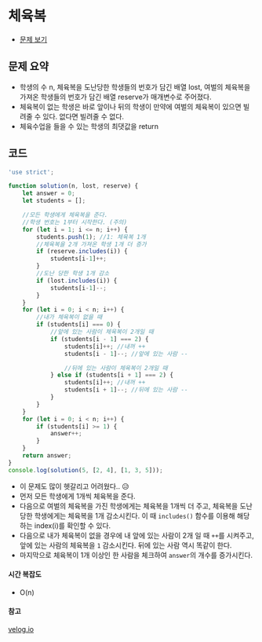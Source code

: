# 체육복

- [문제 보기](https://programmers.co.kr/learn/courses/30/lessons/42862?language=javascript)

## 문제 요약

- 학생의 수 n, 체육복을 도난당한 학생들의 번호가 담긴 배열 lost, 여벌의 체육복을 가져온 학생들의 번호가 담긴 배열 reserve가 매개변수로 주어졌다.
- 체육복이 없는 학생은 바로 앞이나 뒤의 학생이 만약에 여벌의 체육복이 있으면 빌려줄 수 있다. 없다면 빌려줄 수 없다.
- 체육수업을 들을 수 있는 학생의 최댓값을 return

## 코드

```javascript
'use strict';

function solution(n, lost, reserve) {
    let answer = 0;
    let students = [];

    //모든 학생에게 체육복을 준다.
    //학생 번호는 1부터 시작한다. (주의)
    for (let i = 1; i <= n; i++) {
        students.push(1); //1: 체육복 1개
        //체육복을 2개 가져온 학생 1개 더 증가
        if (reserve.includes(i)) {
            students[i-1]++;
        }
        //도난 당한 학생 1개 감소
        if (lost.includes(i)) {
            students[i-1]--;
        }
    }
    for (let i = 0; i < n; i++) {
        //내가 체육복이 없을 때
        if (students[i] === 0) {
            //앞에 있는 사람이 체육복이 2개일 때
            if (students[i - 1] === 2) {
                students[i]++; //내꺼 ++
                students[i - 1]--; //앞에 있는 사람 --

                //뒤에 있는 사람이 체육복이 2개일 때
            } else if (students[i + 1] === 2) {
                students[i]++; //내꺼 ++
                students[i + 1]--; //뒤에 있는 사람 --
            }
        }
    }
    for (let i = 0; i < n; i++) {
        if (students[i] >= 1) {
            answer++;
        }
    }
    return answer;
}
console.log(solution(5, [2, 4], [1, 3, 5]));
```

- 이 문제도 많이 헷갈리고 어려웠다.. 😥
- 먼저 모든 학생에게 1개씩 체육복을 준다.
- 다음으로 여벌의 체육복을 가진 학생에게는 체육복을 1개씩 더 주고, 체육복을 도난 당한 학생에게는 체육복을 1개 감소시킨다. 이 때 `includes()` 함수를 이용해 해당하는 index(i)를 확인할 수 있다.
- 다음으로 내가 체육복이 없을 경우에 내 앞에 있는 사람이 2개 일 때 `++`를 시켜주고, 앞에 있는 사람의 체육복을 `1` 감소시킨다. 뒤에 있는 사람 역시 똑같이 한다.
- 마지막으로 체육복이 1개 이상인 한 사람을 체크하여 `answer`의 개수를 증가시킨다.

#### 시간 복잡도

- O(n)

#### 참고
[velog.io](https://velog.io/@michael00987/javascript%ED%94%84%EB%A1%9C%EA%B7%B8%EB%9E%98%EB%A8%B8%EC%8A%A4-%EC%B2%B4%EC%9C%A1%EB%B3%B5-8605q509)
